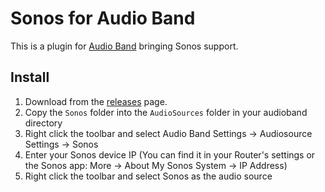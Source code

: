 # Sonos for Audio Band
This is a plugin for [Audio Band](https://github.com/dsafa/audio-band) bringing Sonos support.

## Install
1. Download from the [releases](https://github.com/stnkl/audio-band-sonos/releases) page.
2. Copy the `Sonos` folder into the `AudioSources` folder in your audioband directory
3. Right click the toolbar and select Audio Band Settings -> Audiosource Settings -> Sonos
4. Enter your Sonos device IP (You can find it in your Router's settings or the Sonos app: More -> About My Sonos System -> IP Address)
5. Right click the toolbar and select Sonos as the audio source